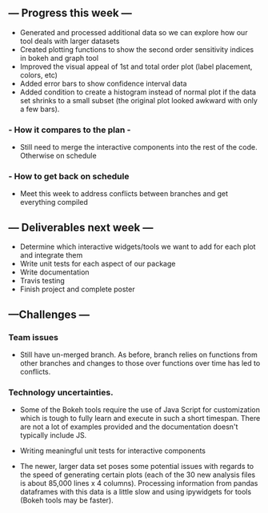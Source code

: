 ## — Progress this week —
- Generated and processed additional data so we can explore how our tool deals with larger datasets
- Created plotting functions to show the second order sensitivity indices in bokeh and graph tool
- Improved the visual appeal of 1st and total order plot (label placement, colors, etc)
- Added error bars to show confidence interval data
- Added condition to create a histogram instead of normal plot if the data set shrinks to a small subset (the original plot looked awkward with only a few bars).
 ### - How it compares to the plan -
 - Still need to merge the interactive components into the rest of the code. Otherwise on schedule

 ### - How to get back on schedule
 - Meet this week to address conflicts between branches and get everything compiled

## — Deliverables next week —
- Determine which interactive widgets/tools we want to add for each plot and integrate them
- Write unit tests for each aspect of our package
- Write documentation
- Travis testing
- Finish project and complete poster


## —Challenges —
### Team issues
- Still have un-merged branch. As before, branch relies on functions from other branches and changes to those over functions over time has led to conflicts.

### Technology uncertainties.
- Some of the Bokeh tools require the use of Java Script for customization which is tough to fully learn and execute in such a short timespan. There are not a lot of examples provided and the documentation doesn't typically include JS.

- Writing meaningful unit tests for interactive components

- The newer, larger data set poses some potential issues with regards to the speed of generating certain plots (each of the 30 new analysis files is about 85,000 lines x 4 columns).  Processing information from pandas dataframes with this data is a little slow and using ipywidgets for tools (Bokeh tools may be faster).
